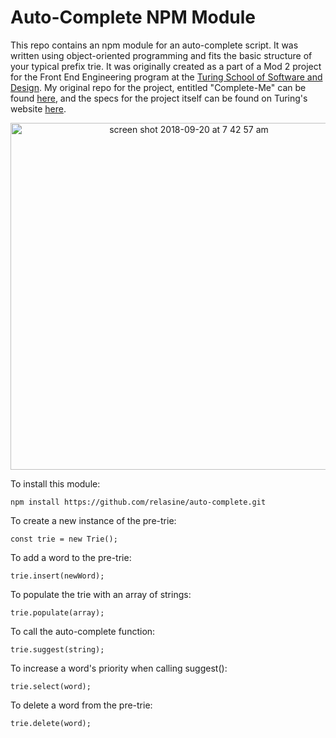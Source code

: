 # Auto-Complete NPM Module

This repo contains an npm module for an auto-complete script. It was written using object-oriented programming and fits the basic structure of your typical prefix trie. It was originally created as a part of a Mod 2 project for the Front End Engineering program at the [Turing School of Software and Design](https://www.turing.io). My original repo for the project, entitled "Complete-Me" can be found [here](https://github.com/relasine/complete-me), and the specs for the project itself can be found on Turing's website [here](http://frontend.turing.io/projects/complete-me.html).

<p align="center"> 
<img style="display:block;text-align:center" width="555" alt="screen shot 2018-09-20 at 7 42 57 am" src="https://user-images.githubusercontent.com/29719272/45822560-fa059e80-bca8-11e8-9493-0ecdfb868367.png">
</p>

To install this module:

``` npm install https://github.com/relasine/auto-complete.git ```

To create a new instance of the pre-trie:

``` const trie = new Trie(); ```

To add a word to the pre-trie:

``` trie.insert(newWord); ```

To populate the trie with an array of strings:

``` trie.populate(array); ```

To call the auto-complete function:

``` trie.suggest(string); ```

To increase a word's priority when calling suggest():

``` trie.select(word); ```

To delete a word from the pre-trie:

``` trie.delete(word); ```
